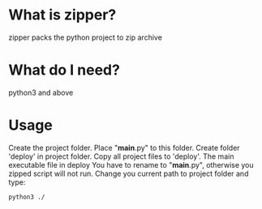 What is zipper?
====================

  zipper packs the python project to zip archive 

What do I need?
===============

python3 and above


Usage
===============

Create the project folder. Place "__main__.py" to this folder.
Create folder 'deploy' in project folder. Copy all project files to 'deploy'.
The main executable file in deploy You have to rename to "__main__.py", otherwise you
zipped script will not run. Change you current path to project folder and type:

    python3 ./
